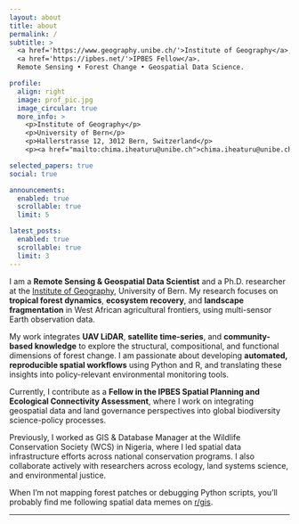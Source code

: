 ```yaml
---
layout: about
title: about
permalink: /
subtitle: >
  <a href='https://www.geography.unibe.ch/'>Institute of Geography</a>, University of Bern.  
  <a href='https://ipbes.net/'>IPBES Fellow</a>.  
  Remote Sensing • Forest Change • Geospatial Data Science.

profile:
  align: right
  image: prof_pic.jpg
  image_circular: true
  more_info: >
    <p>Institute of Geography</p>
    <p>University of Bern</p>
    <p>Hallerstrasse 12, 3012 Bern, Switzerland</p>
    <p><a href="mailto:chima.iheaturu@unibe.ch">chima.iheaturu@unibe.ch</a></p>

selected_papers: true
social: true

announcements:
  enabled: true
  scrollable: true
  limit: 5

latest_posts:
  enabled: true
  scrollable: true
  limit: 3
---
```


I am a **Remote Sensing & Geospatial Data Scientist** and a Ph.D. researcher at the [Institute of Geography](https://www.geography.unibe.ch/), University of Bern. My research focuses on **tropical forest dynamics**, **ecosystem recovery**, and **landscape fragmentation** in West African agricultural frontiers, using multi-sensor Earth observation data.

My work integrates **UAV LiDAR**, **satellite time-series**, and **community-based knowledge** to explore the structural, compositional, and functional dimensions of forest change. I am passionate about developing **automated, reproducible spatial workflows** using Python and R, and translating these insights into policy-relevant environmental monitoring tools.

Currently, I contribute as a **Fellow in the IPBES Spatial Planning and Ecological Connectivity Assessment**, where I work on integrating geospatial data and land governance perspectives into global biodiversity science-policy processes.

Previously, I worked as GIS & Database Manager at the Wildlife Conservation Society (WCS) in Nigeria, where I led spatial data infrastructure efforts across national conservation programs. I also collaborate actively with researchers across ecology, land systems science, and environmental justice.

When I’m not mapping forest patches or debugging Python scripts, you’ll probably find me following spatial data memes on [r/gis](https://www.reddit.com/r/gis/).

---


